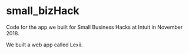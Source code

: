 # small_bizHack

Code for the app we built for Small Business Hacks at Intuit in November 2018.

We built a web app called Lexii.

